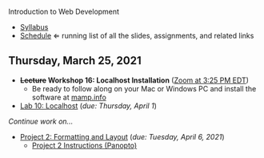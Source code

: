Introduction to Web Development

- [Syllabus](syllabus.md)
- [Schedule](schedule.md)   &lArr; running list of all the slides, assignments, and related links

## Thursday, March 25, 2021

- **<s>Lecture</s> Workshop 16: Localhost Installation** ([Zoom at 3:25 PM EDT](https://rochester.zoom.us/j/93042546265?pwd=RzhjRTJIMlZ2bE5mTVpUOEg5ckVVQT09))
  - Be ready to follow along on your Mac or Windows PC and install the software at [mamp.info](https://www.mamp.info/)
- [Lab 10: Localhost](lab10-localhost/instructions.md) (*due: Thursday, April 1*)

*Continue work on...*

- [Project 2: Formatting and Layout](project02-formatting-and-layout/instructions.md) (*due: Tuesday, April 6, 2021*)
  - [Project 2 Instructions (Panopto)](https://rochester.hosted.panopto.com/Panopto/Pages/Viewer.aspx?id=1b20ea1d-a93e-40ca-900e-ace0012abf5e)

